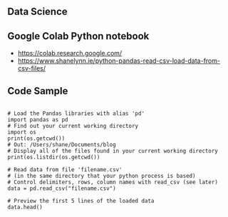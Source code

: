 ##  Data Science

## Google Colab  Python  notebook

- https://colab.research.google.com/
- https://www.shanelynn.ie/python-pandas-read-csv-load-data-from-csv-files/

##  Code Sample

```

# Load the Pandas libraries with alias 'pd' 
import pandas as pd 
# Find out your current working directory
import os
print(os.getcwd())
# Out: /Users/shane/Documents/blog
# Display all of the files found in your current working directory
print(os.listdir(os.getcwd())

# Read data from file 'filename.csv' 
# (in the same directory that your python process is based)
# Control delimiters, rows, column names with read_csv (see later) 
data = pd.read_csv("filename.csv") 

# Preview the first 5 lines of the loaded data 
data.head()

```


